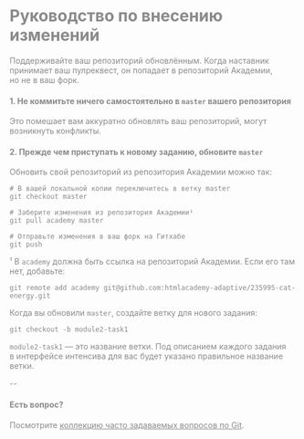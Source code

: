 # Руководство по внесению изменений

Поддерживайте ваш репозиторий обновлённым. Когда наставник принимает ваш пулреквест, он попадает в репозиторий Академии, но не в ваш форк.

#### 1. Не коммитьте ничего самостоятельно в `master` вашего репозитория

Это помешает вам аккуратно обновлять ваш репозиторий, могут возникнуть конфликты.

#### 2. Прежде чем приступать к новому заданию, обновите `master`

Обновить свой репозиторий из репозитория Академии можно так:

```
# В вашей локальной копии переключитесь в ветку master
git checkout master

# Заберите изменения из репозитория Академии¹
git pull academy master

# Отправьте изменения в ваш форк на Гитхабе
git push
```

¹ В `academy` должна быть ссылка на репозиторий Академии. Если его там нет, добавьте:

```
git remote add academy git@github.com:htmlacademy-adaptive/235995-cat-energy.git
```

Когда вы обновили `master`, создайте ветку для нового задания:

```
git checkout -b module2-task1
```

`module2-task1` — это название ветки. Под описанием каждого задания в интерфейсе интенсива для вас будет указано правильное название ветки.

--

#### Есть вопрос?

Посмотрите [коллекцию часто задаваемых вопросов по Git](http://firstaidgit.ru).

 <!-- Pixel Glass
  Кэт энерджи: 320px — мобильная версия, 768px — планшетная версия, 1300px — десктопная версия.
  -->
  <style>
    HTML {
      background-repeat: no-repeat;
      background-position: 50% 0;
      /* По умолчанию мобильный макет */
      background-image: url("img/makets/cat-energy-index-mobile.jpg");
    }
    /* Планшет */
    @media (min-width: 768px) {
      HTML {
        /* Планшетный макет */
        background-image: url("img/makets/cat-energy-index-tablet.jpg");
      }
    }
    /* Десктоп */
    @media ( min-width: 1300px) {
      HTML {
        /* Десктопный макет */
        background-image: url("img/makets/cat-energy-index-desktop.jpg");
      }
    }

    body {
      opacity: 0.5;
    }
  </style>
  <link rel="stylesheet" href="../node_modules/pixel-glass/styles.css">
  <script src="../node_modules/pixel-glass/script.js"></script>
  <!-- // Pixel Glass -->
